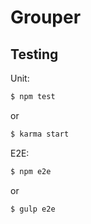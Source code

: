 # Grouper

## Testing

Unit:
```bash
$ npm test
```
or
```bash
$ karma start
```

E2E:
```bash
$ npm e2e
```
or
```bash
$ gulp e2e
```